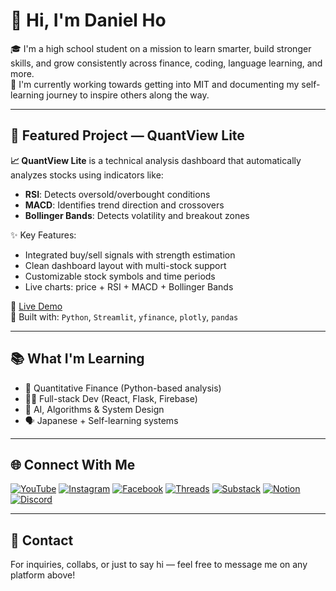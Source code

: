 # 👋 Hi, I'm Daniel Ho

🎓 I'm a high school student on a mission to learn smarter, build stronger skills, and grow consistently across finance, coding, language learning, and more.  
🧠 I'm currently working towards getting into MIT and documenting my self-learning journey to inspire others along the way.

---

## 🔧 Featured Project — QuantView Lite

**📈 QuantView Lite** is a technical analysis dashboard that automatically analyzes stocks using indicators like:

- **RSI**: Detects oversold/overbought conditions
- **MACD**: Identifies trend direction and crossovers
- **Bollinger Bands**: Detects volatility and breakout zones

✨ Key Features:
- Integrated buy/sell signals with strength estimation
- Clean dashboard layout with multi-stock support
- Customizable stock symbols and time periods
- Live charts: price + RSI + MACD + Bollinger Bands

🔗 [Live Demo](https://quantview-lite-gxplich3pejjzppbbke29g.streamlit.app/)  
🧰 Built with: `Python`, `Streamlit`, `yfinance`, `plotly`, `pandas`

---

## 📚 What I'm Learning
- 🧮 Quantitative Finance (Python-based analysis)
- 🧑‍💻 Full-stack Dev (React, Flask, Firebase)
- 🧠 AI, Algorithms & System Design
- 🗣️ Japanese + Self-learning systems

---

## 🌐 Connect With Me

[![YouTube](https://img.shields.io/badge/YouTube-DanielStudies-FF0000?style=flat&logo=youtube&logoColor=white)](https://youtube.com/@danielstudies)
[![Instagram](https://img.shields.io/badge/Instagram-@danielhostudies-E4405F?style=flat&logo=instagram&logoColor=white)](https://instagram.com/danielhostudies)
[![Facebook](https://img.shields.io/badge/Facebook-DanielHoStudies-1877F2?style=flat&logo=facebook&logoColor=white)](https://facebook.com/danielhostudies)
[![Threads](https://img.shields.io/badge/Threads-@danielhostudies-000000?style=flat&logo=threads&logoColor=white)](https://www.threads.net/@danielhostudies)
[![Substack](https://img.shields.io/badge/Substack-Daniel%20Ho%20Writes-FF6719?style=flat&logo=substack&logoColor=white)](https://danielhostudies.substack.com)
[![Notion](https://img.shields.io/badge/Notion-Dashboard-000000?style=flat&logo=notion&logoColor=white)](https://www.notion.so/)
[![Discord](https://img.shields.io/badge/Discord-Study%20%26%20Chill%20Lounge-5865F2?style=flat&logo=discord&logoColor=white)](https://discord.gg/hg2ngCx7)

---

## 💌 Contact

For inquiries, collabs, or just to say hi — feel free to message me on any platform above!
